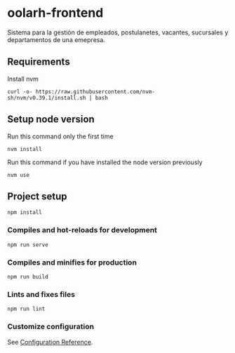 # oolarh-frontend

Sistema para la gestión de empleados, postulanetes, vacantes, sucursales y departamentos de una emepresa.

## Requirements

Install nvm

```
curl -o- https://raw.githubusercontent.com/nvm-sh/nvm/v0.39.1/install.sh | bash
```

## Setup node version

Run this command only the first time 
```
nvm install 
```

Run this command if you have installed the node version previously
```
nvm use 
```

## Project setup
```
npm install
```

### Compiles and hot-reloads for development
```
npm run serve
```

### Compiles and minifies for production
```
npm run build
```

### Lints and fixes files
```
npm run lint
```

### Customize configuration
See [Configuration Reference](https://cli.vuejs.org/config/).

